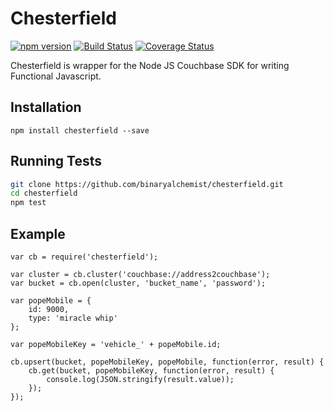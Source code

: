 # Chesterfield

[![npm version](https://badge.fury.io/js/chesterfield.svg)](https://badge.fury.io/js/chesterfield)
[![Build Status](https://travis-ci.org/binaryalchemist/chesterfield.svg)](https://travis-ci.org/binaryalchemist/chesterfield)
[![Coverage Status](https://coveralls.io/repos/github/binaryalchemist/chesterfield/badge.svg)](https://coveralls.io/github/binaryalchemist/chesterfield)

Chesterfield is wrapper for the Node JS Couchbase SDK for writing Functional Javascript.

## Installation
```Node
npm install chesterfield --save
```

## Running Tests
```bash
git clone https://github.com/binaryalchemist/chesterfield.git
cd chesterfield
npm test
```

## Example
```Node
var cb = require('chesterfield');

var cluster = cb.cluster('couchbase://address2couchbase');
var bucket = cb.open(cluster, 'bucket_name', 'password');

var popeMobile = {
    id: 9000,
    type: 'miracle whip'
};

var popeMobileKey = 'vehicle_' + popeMobile.id;

cb.upsert(bucket, popeMobileKey, popeMobile, function(error, result) {
    cb.get(bucket, popeMobileKey, function(error, result) {
        console.log(JSON.stringify(result.value));
    });
});

```
